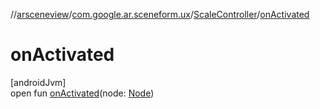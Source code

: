 //[arsceneview](../../../index.md)/[com.google.ar.sceneform.ux](../index.md)/[ScaleController](index.md)/[onActivated](on-activated.md)

# onActivated

[androidJvm]\
open fun [onActivated](on-activated.md)(node: [Node](../../../../sceneview/sceneview/io.github.sceneview.node/-node/index.md))
